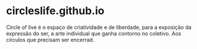 # circleslife.github.io
Circle of live é o espaço de criatividade e de liberdade, para a exposição da expressão do ser, a arte individual que ganha contorno no coletivo.
Aos círculos que precisam ser  encerrad.
